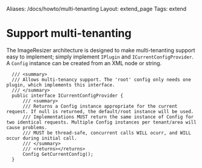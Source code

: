 Aliases: /docs/howto/multi-tenanting
Layout: extend_page
Tags: extend

# Support multi-tenanting


The ImageResizer architecture is designed to make multi-tenanting support easy to implement; simply implement `IPlugin` and `ICurrentConfigProvider`. A `Config` instance can be created from an XML node or string.




      /// <summary>
      /// Allows multi-tenancy support. The 'root' config only needs one plugin, which implements this interface.
      /// </summary>
      public interface ICurrentConfigProvider {
          /// <summary>
          /// Returns a Config instance appropriate for the current request. If null is returned, the default/root instance will be used.
          /// Implementations MUST return the same instance of Config for two identical requests. Multiple Config instances per tenant/area will cause problems.
          /// MUST be thread-safe, concurrent calls WILL ocurr, and WILL occur during initial call. 
          /// </summary>
          /// <returns></returns>
          Config GetCurrentConfig();
      }